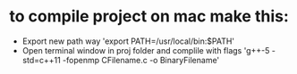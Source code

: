 # to compile project on mac make this:
* Export new path way
'export PATH=/usr/local/bin:$PATH'
* Open terminal window in proj folder and complile with flags
'g++-5 -std=c++11 -fopenmp CFilename.c -o BinaryFilename'